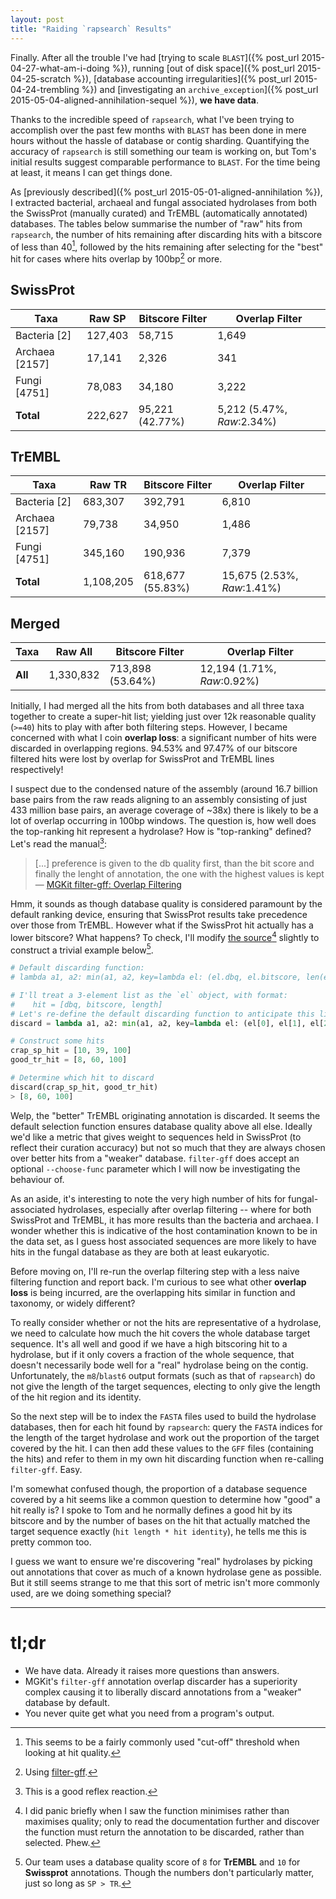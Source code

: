 ```yaml
---
layout: post
title: "Raiding `rapsearch` Results"
---
```


Finally. After all the trouble I've had [trying to scale `BLAST`]({% post_url 2015-04-27-what-am-i-doing %}),
running [out of disk space]({% post_url 2015-04-25-scratch %}),
[database accounting irregularities]({% post_url 2015-04-24-trembling %})
and [investigating an `archive_exception`]({% post_url 2015-05-04-aligned-annihilation-sequel %}), **we have data**.

Thanks to the incredible speed of `rapsearch`, what I've been trying to accomplish over the past few months
with `BLAST` has been done in mere hours without the hassle of database or contig sharding. Quantifying the
accuracy of `rapsearch` is still something our team is working on, but Tom's initial results suggest comparable
performance to `BLAST`. For the time being at least, it means I can get things done.

As [previously described]({% post_url 2015-05-01-aligned-annihilation %}), I extracted bacterial, archaeal and
fungal associated hydrolases from both the SwissProt (manually curated)
and TrEMBL (automatically annotated) databases. The tables below summarise the number of "raw" hits from `rapsearch`,
the number of hits remaining after discarding hits with a bitscore of less than 40[^1], followed by the hits remaining
after selecting for the "best" hit for cases where hits overlap by 100bp[^2] or more.

## SwissProt
| Taxa         | Raw SP  | Bitscore Filter | Overlap Filter |
|--------------|---------|-----------------|----------------|
|Bacteria [2]  | 127,403 | 58,715          | 1,649          |
|Archaea [2157]| 17,141  | 2,326           | 341            |
|Fungi [4751]  | 78,083  | 34,180          | 3,222          |
|**Total**     | 222,627 | 95,221 (42.77%) | 5,212 (5.47%, *Raw*:2.34%)|

## TrEMBL
| Taxa         | Raw TR  | Bitscore Filter | Overlap Filter |
|--------------|---------|-----------------|----------------|
|Bacteria [2]  | 683,307 | 392,791         | 6,810          |
|Archaea [2157]| 79,738  | 34,950          | 1,486          |
|Fungi [4751]  | 345,160 | 190,936         | 7,379          |
|**Total**     | 1,108,205 | 618,677 (55.83%)| 15,675 (2.53%, *Raw*:1.41%)|


## Merged

| Taxa         | Raw All  | Bitscore Filter | Overlap Filter |
|--------------|----------|-----------------|----------------|
|**All**       | 1,330,832| 713,898 (53.64%)| 12,194 (1.71%, *Raw*:0.92%)|

Initially, I had merged all the hits from both databases and all three taxa together to create
a super-hit list; yielding just over 12k reasonable quality (`>=40`) hits to
play with after both filtering steps. However, I became concerned with what I coin
**overlap loss**: a significant number of hits were discarded in overlapping regions.
94.53% and 97.47% of our bitscore filtered hits were lost by overlap for
SwissProt and TrEMBL lines respectively!

I suspect due to the condensed nature of the assembly (around 16.7 billion base pairs from the
raw reads aligning to an assembly consisting of just 433 million base pairs, an average coverage of
~38x) there is likely to be a lot of overlap occurring in 100bp windows. The question is, how well
does the top-ranking hit represent a hydrolase? How is "top-ranking" defined? Let's read the manual[^3]:

<blockquote>[...] preference is given to the db quality first, than the bit score and finally the lenght of annotation, the one with the highest values is kept
<footer>— <a href="http://pythonhosted.org/mgkit/scripts/filter-gff.html#overlap-filtering">MGKit filter-gff: Overlap Filtering</a></footer></blockquote>

Hmm, it sounds as though database quality is considered paramount by the default ranking device, ensuring
that SwissProt results take precedence over those from TrEMBL. However what if the SwissProt hit actually has
a lower bitscore? What happens? To check, I'll modify [the source](https://bitbucket.org/setsuna80/mgkit/src/f3b5aa7e65d1cc8870743a9c7492ccb2528b8417/mgkit/filter/gff.py?#cl-45)[^4] slightly to construct a trivial example below[^5].

```python
# Default discarding function:
# lambda a1, a2: min(a1, a2, key=lambda el: (el.dbq, el.bitscore, len(el)))

# I'll treat a 3-element list as the `el` object, with format:
#    hit = [dbq, bitscore, length]
# Let's re-define the default discarding function to anticipate this list:
discard = lambda a1, a2: min(a1, a2, key=lambda el: (el[0], el[1], el[2]))

# Construct some hits
crap_sp_hit = [10, 39, 100]
good_tr_hit = [8, 60, 100]

# Determine which hit to discard
discard(crap_sp_hit, good_tr_hit)
> [8, 60, 100]
```

Welp, the "better" TrEMBL originating annotation is discarded. It seems the default selection function
ensures database quality above all else. Ideally we'd like a metric that gives weight to sequences held
in SwissProt (to reflect their curation accuracy) but not so much that they are always chosen over better
hits from a "weaker" database. `filter-gff` does accept an optional `--choose-func` parameter which I will
now be investigating the behaviour of.

As an aside, it's interesting to note the very high number of hits for fungal-associated hydrolases,
especially after overlap filtering -- where for both SwissProt and TrEMBL, it has more
results than the bacteria and archaea. I wonder whether this is indicative of the host
contamination known to be in the data set, as I guess host associated sequences are more
likely to have hits in the fungal database as they are both at least eukaryotic.

Before moving on, I'll re-run the overlap filtering step with a less naive filtering function and report back.
I'm curious to see what other **overlap loss** is being incurred, are the overlapping hits similar in function
and taxonomy, or widely different?

To really consider whether or not the hits are representative of a hydrolase, we need to calculate
how much the hit covers the whole database target sequence. It's all well and good if we have a high
bitscoring hit to a hydrolase, but if it only covers a fraction of the whole sequence, that doesn't
necessarily bode well for a "real" hydrolase being on the contig. Unfortunately, the `m8`/`blast6`
output formats (such as that of `rapsearch`) do not give the length of the target sequences, electing
to only give the length of the hit region and its identity.

So the next step will be to index the `FASTA` files used to build the hydrolase databases, then for each hit
found by `rapsearch`: query the `FASTA` indices for the length of the target hydrolase and work out the proportion
of the target covered by the hit. I can then add these values to the `GFF` files (containing the hits)
and refer to them in my own hit discarding function when re-calling `filter-gff`. Easy.

I'm somewhat confused though, the proportion of a database sequence covered by a hit seems like a common
question to determine how "good" a hit really is? I spoke to Tom and he normally defines a good hit by its bitscore
and by the number of bases on the hit that actually matched the target sequence exactly
(`hit length * hit identity`), he tells me this is pretty common too.

I guess we want to ensure we're discovering "real" hydrolases by picking out annotations that cover
as much of a known hydrolase gene as possible. But it still seems strange to me that this sort of
metric isn't more commonly used, are we doing something special?

* * * 

# tl;dr
* We have data. Already it raises more questions than answers.
* MGKit's `filter-gff` annotation overlap discarder has a superiority complex causing it to liberally discard annotations from a "weaker" database by default.
* You never quite get what you need from a program's output.

[^1]: This seems to be a fairly commonly used "cut-off" threshold when looking at hit quality.

[^2]: Using [filter-gff](http://pythonhosted.org/mgkit/scripts/filter-gff.html#overlap-filtering).

[^3]: This is a good reflex reaction.

[^4]: I did panic briefly when I saw the function minimises rather than maximises quality; only to read the documentation further and discover the function must return the annotation to be discarded, rather than selected. Phew.

[^5]: Our team uses a database quality score of `8` for **TrEMBL** and `10` for **Swissprot** annotations. Though the numbers don't particularly matter, just so long as `SP > TR`.
